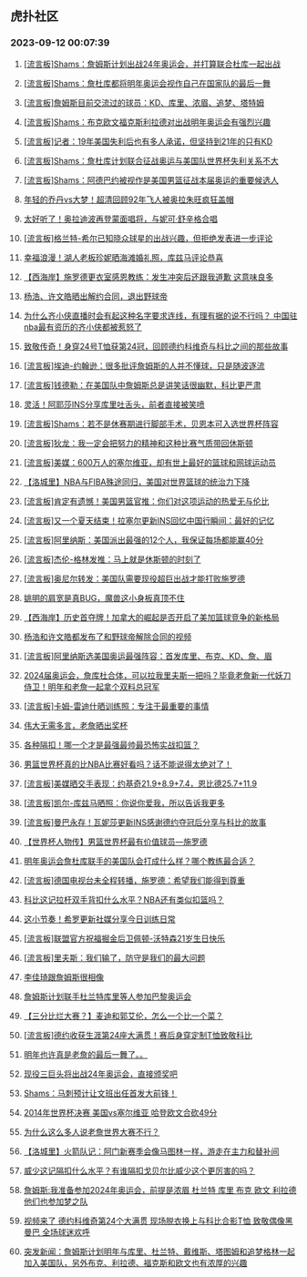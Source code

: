 ## 虎扑社区 
### 2023-09-12 00:07:39

1. [[流言板]Shams：詹姆斯计划出战24年奥运会，并打算联合杜库一起出战](https://bbs.hupu.com/62072794.html)

2. [[流言板]Shams：詹杜库都将明年奥运会视作自己在国家队的最后一舞](https://bbs.hupu.com/62072986.html)

3. [[流言板]詹姆斯目前交流过的球员：KD、库里、浓眉、追梦、塔特姆](https://bbs.hupu.com/62073041.html)

4. [[流言板]Shams：布克欧文福克斯利拉德对出战明年奥运会有强烈兴趣](https://bbs.hupu.com/62073075.html)

5. [[流言板]记者：19年美国失利后也有多人承诺，但坚持到21年的只有KD](https://bbs.hupu.com/62073305.html)

6. [[流言板]Shams：詹杜库计划联合征战奥运与美国队世界杯失利关系不大](https://bbs.hupu.com/62072896.html)

7. [[流言板]Shams：阿德巴约被视作是美国男篮征战本届奥运的重要候选人](https://bbs.hupu.com/62073102.html)

8. [年轻的乔丹vs大梦！超清回顾92年飞人被奥拉朱旺疯狂盖帽](https://bbs.hupu.com/62071789.html)

9. [太好听了！奥拉迪波再登蒙面唱将，与妮可·舒辛格合唱](https://bbs.hupu.com/62073020.html)

10. [[流言板]格兰特-希尔已知晓众球星的出战兴趣，但拒绝发表进一步评论](https://bbs.hupu.com/62073221.html)

11. [幸福浪漫！湖人老板珍妮晒海滩婚礼照，库兹马评论恭喜](https://bbs.hupu.com/62070364.html)

12. [【西海岸】施罗德更衣室感恩教练：发生冲突后还跟我道歉 这意味良多](https://bbs.hupu.com/62069984.html)

13. [杨浩、许文皓晒出解约合同，退出野球帝](https://bbs.hupu.com/62071833.html)

14. [为什么齐小侠直播时会有起这种名字要求连线，有理有据的说不行吗？ 中国驻nba最有资历的齐小侠都被惹怒了](https://bbs.hupu.com/62071471.html)

15. [致敬传奇！身穿24号T恤获第24冠，回顾德约科维奇与科比之间的那些故事](https://bbs.hupu.com/62069499.html)

16. [[流言板]埃迪-约翰逊：很多批评詹姆斯的人并不懂球，只是随波逐流](https://bbs.hupu.com/62068863.html)

17. [[流言板]钱德勒：在美国队中詹姆斯总是讲笑话很幽默，科比更严肃](https://bbs.hupu.com/62069538.html)

18. [灵活！阿耶莎INS分享库里吐舌头，前者直接被笑喷](https://bbs.hupu.com/62068420.html)

19. [[流言板]Shams：若不是休赛期进行脚部手术，贝恩本可入选世界杯阵容](https://bbs.hupu.com/62073077.html)

20. [[流言板]狄龙：我一定会把努力的精神和这种比赛气质带回休斯顿](https://bbs.hupu.com/62067922.html)

21. [[流言板]美媒：600万人的塞尔维亚，却有世上最好的篮球和网球运动员](https://bbs.hupu.com/62067725.html)

22. [【洛城里】NBA与FIBA殊途同归，美国对世界篮球的统治力下降](https://bbs.hupu.com/62068422.html)

23. [[流言板]肯定有遗憾！美国男篮官推：你们对这项运动的热爱无与伦比](https://bbs.hupu.com/62072402.html)

24. [[流言板]又一个夏天结束！拉塞尔更新INS回忆中国行瞬间：最好的记忆](https://bbs.hupu.com/62072476.html)

25. [[流言板]阿里纳斯：美国派出最强的12个人，我保证每场都能赢40分](https://bbs.hupu.com/62066890.html)

26. [[流言板]杰伦-格林发推：马上就是休斯顿的时刻了](https://bbs.hupu.com/62068952.html)

27. [[流言板]奥尼尔转发：美国队需要现役超巨出战才能打败施罗德](https://bbs.hupu.com/62067545.html)

28. [姚明的肩宽是真BUG，魔兽这小身板真顶不住](https://bbs.hupu.com/62068188.html)

29. [【西海岸】历史首夺牌！加拿大的崛起是否开启了美加篮球竞争的新格局](https://bbs.hupu.com/62069966.html)

30. [杨浩和许文皓都发布了和野球帝解除合同的视频](https://bbs.hupu.com/62072946.html)

31. [[流言板]阿里纳斯选美国奥运最强阵容：首发库里、布克、KD、詹、眉](https://bbs.hupu.com/62067050.html)

32. [2024届奥运会，詹库杜合体，可以拉我里夫斯一把吗？毕竟老詹新一代妖刀侍卫！明年和老詹一起拿个双料总冠军](https://bbs.hupu.com/62072897.html)

33. [[流言板]卡姆-雷迪什晒训练照：专注于最重要的事情](https://bbs.hupu.com/62071850.html)

34. [伟大无需多言，老詹晒出奖杯](https://bbs.hupu.com/62072709.html)

35. [各种隔扣！哪一个才是最强最帅最恐怖实战扣篮？](https://bbs.hupu.com/62066642.html)

36. [男篮世界杯真的比NBA比赛好看吗？话不能说得太绝对了！](https://bbs.hupu.com/62069400.html)

37. [[流言板]美媒晒交手表现：约基奇21.9+8.9+7.4，恩比德25.7+11.9](https://bbs.hupu.com/62073939.html)

38. [[流言板]凯尔-库兹马晒照：你说你爱我，所以告诉我更多](https://bbs.hupu.com/62071902.html)

39. [[流言板]曼巴永存！瓦妮莎更新INS感谢德约夺冠后分享与科比的故事](https://bbs.hupu.com/62067159.html)

40. [【世界杯人物传】男篮世界杯最有价值球员—施罗德](https://bbs.hupu.com/62066197.html)

41. [明年奥运会詹杜库联手的美国队会打成什么样？哪个教练最合适？](https://bbs.hupu.com/62072975.html)

42. [[流言板]德国电视台未全程转播，施罗德：希望我们能得到尊重](https://bbs.hupu.com/62065576.html)

43. [科比这记拉杆双手背扣什么水平？NBA还有类似扣篮吗？](https://bbs.hupu.com/62072446.html)

44. [这小节奏！希罗更新社媒分享今日训练日常](https://bbs.hupu.com/62073313.html)

45. [[流言板]联盟官方祝福掘金后卫佩顿-沃特森21岁生日快乐](https://bbs.hupu.com/62073777.html)

46. [[流言板]里夫斯：我们输了，防守是我们的最大问题](https://bbs.hupu.com/62065653.html)

47. [李佳琦跟詹姆斯很相像](https://bbs.hupu.com/62073598.html)

48. [詹姆斯计划联手杜兰特库里等人参加巴黎奥运会](https://bbs.hupu.com/62072914.html)

49. [【三分比烂大赛？】麦迪和郭艾伦，怎么一个比一个菜？](https://bbs.hupu.com/62073622.html)

50. [[流言板]德约收获生涯第24座大满贯！赛后身穿定制T恤致敬科比](https://bbs.hupu.com/62065493.html)

51. [明年也许真是老詹的最后一舞了。。](https://bbs.hupu.com/62073257.html)

52. [现役三巨头将出战24年奥运会，直接颁奖吧](https://bbs.hupu.com/62072938.html)

53. [Shams：马刺预计让文班出任首发大前锋！ ​​​](https://bbs.hupu.com/62072513.html)

54. [2014年世界杯决赛 美国vs塞尔维亚 哈登欧文合砍49分](https://bbs.hupu.com/62072777.html)

55. [为什么这么多人说老詹世界大赛不行？](https://bbs.hupu.com/62073764.html)

56. [【洛城里】火箭队记：阿门新赛季会像马图林一样，游走在主力和替补间](https://bbs.hupu.com/62070848.html)

57. [威少这记隔扣什么水平？有谁隔扣戈贝尔比威少这个更厉害的吗？](https://bbs.hupu.com/62072572.html)

58. [詹姆斯:我准备参加2024年奥运会，前提是浓眉 杜兰特 库里 布克 欧文 利拉德他们也参加梦之队](https://bbs.hupu.com/62072988.html)

59. [视频来了  德约科维奇第24个大满贯 现场脱衣换上与科比合影T恤 致敬偶像黑曼巴 全场球迷欢呼](https://bbs.hupu.com/62065582.html)

60. [突发新闻：詹姆斯计划明年与库里、杜兰特、戴维斯、塔图姆和追梦格林一起加入美国队，另外布克、利拉德、福克斯和欧文也有浓厚的兴趣](https://bbs.hupu.com/62072851.html)

